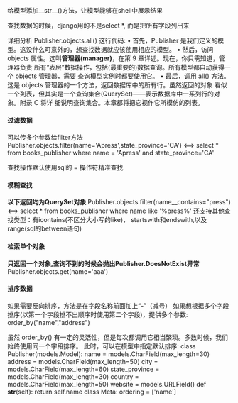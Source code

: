 给模型添加__str__()方法，让模型能够在shell中展示结果

查找数据的时候，django用的不是select *, 而是把所有字段列出来


详细分析 Publisher.objects.all() 这行代码:
• 首先，Publisher 是我们定义的模型。这没什么可意外的，想查找数据就应该使用相应的模型。
• 然后，访问 objects 属性。这叫**管理器(manager)**，在第 9 章详述。现在，你只需知道，管理器负责 所有“表层”数据操作，包括(最重要的)数据查询。所有模型都自动获得一个 objects 管理器，需要 查询模型实例时都要使用它。
• 最后，调用 all() 方法。这是 objects 管理器的一个方法，返回数据库中的所有行。虽然返回的对象 看似一个列表，但其实是一个查询集合(QuerySet)——表示数据库中一系列行的对象。附录 C 将详 细说明查询集合。本章都将把它视作它所模仿的列表。

#### 过滤数据
可以传多个参数给filter方法
Publisher.objects.filter(name='Apress',state_province='CA') 
<==> select * from books_publisher where name = 'Apress' and state_province='CA'

查找操作默认使用sql的 = 操作符精准查找
#### 模糊查找
**以下返回均为QuerySet对象**
Publisher.objects.filter(name__contains="press")
<==> select * from books_publisher where name like '%press%'
还支持其他查找类型：有icontains(不区分大小写的like)， startswith和endswith,以及range(sql的between语句)

#### 检索单个对象
**只返回一个对象,查询不到的时候会抛出Publisher.DoesNotExist异常**
Publisher.objects.get(name='aaa')


#### 排序数据
如果需要反向排序，方法是在字段名称前面加上“-”（减号）
如果想根据多个字段排序(以第一个字段排不出顺序时使用第二个字段)，提供多个参数:
order_by("name","address")

虽然 order_by() 有一定的灵活性，但是每次都调用它相当繁琐。多数时候，我们始终使用同一个字段排序。
此时，可以在模型中指定默认排序:
class Publisher(models.Model):
name = models.CharField(max_length=30)
address = models.CharField(max_length=50)
city = models.CharField(max_length=60) state_province = models.CharField(max_length=30) country = models.CharField(max_length=50) website = models.URLField()
def __str__(self): return self.name
        class Meta:
            ordering = ['name']
